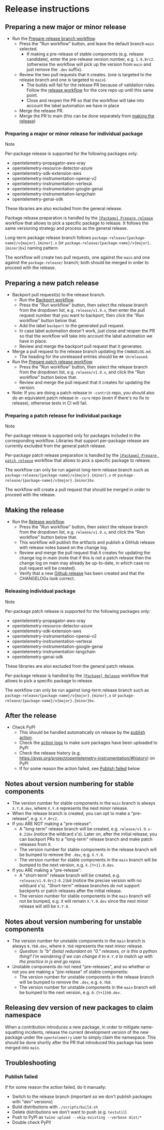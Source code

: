# Release instructions

## Preparing a new major or minor release

* Run the [Prepare release branch workflow](https://github.com/open-telemetry/opentelemetry-python-contrib/actions/workflows/prepare-release-branch.yml).
  * Press the "Run workflow" button, and leave the default branch `main` selected.
    * If making a pre-release of stable components (e.g. release candidate),
      enter the pre-release version number, e.g. `1.9.0rc2`.
      (otherwise the workflow will pick up the version from `main` and just remove the `.dev` suffix).
  * Review the two pull requests that it creates.
    (one is targeted to the release branch and one is targeted to `main`).
    * The builds will fail for the release PR because of validation rules. Follow the [release workflow](https://github.com/open-telemetry/opentelemetry-python/blob/main/RELEASING.md) for the core repo up until this same point.
    * Close and reopen the PR so that the workflow will take into account the label automation we have in place
  * Merge the release PR.
  * Merge the PR to main (this can be done separately from [making the release](#making-the-release))

### Preparing a major or minor release for individual package

> [!NOTE]
> Per-package release is supported for the following packages only:
> - opentelemetry-propagator-aws-xray
> - opentelemetry-resource-detector-azure
> - opentelemetry-sdk-extension-aws
> - opentelemetry-instrumentation-openai-v2
> - opentelemetry-instrumentation-vertexai
> - opentelemetry-instrumentation-google-genai
> - opentelemetry-instrumentation-langchain
> - opentelemetry-genai-sdk
>
> These libraries are also excluded from the general release.

Package release preparation is handled by the [`[Package] Prepare release`](./.github/workflows/package-prepare-release.yml) workflow that allows
to pick a specific package to release. It follows the same versioning strategy and process as the general release.

Long-term package release branch follows `package-release/{package-name}/v{major}.{minor}.x` (or `package-release/{package-name}/v{major}.{minor}bx`) naming pattern.

The workflow will create two pull requests, one against the `main` and one against the `package-release/` branch; both should be merged in order to proceed with the release.

## Preparing a new patch release

* Backport pull request(s) to the release branch.
  * Run the [Backport workflow](https://github.com/open-telemetry/opentelemetry-python-contrib/actions/workflows/backport.yml).
  * Press the "Run workflow" button, then select the release branch from the dropdown list,
    e.g. `release/v1.9.x`, then enter the pull request number that you want to backport,
    then click the "Run workflow" button below that.
  * Add the label `backport` to the generated pull request.
  * In case label automation doesn't work, just close and reopen the PR so that the workflow will take into account the label automation we have in place.
  * Review and merge the backport pull request that it generates.
* Merge a pull request to the release branch updating the `CHANGELOG.md`.
  * The heading for the unreleased entries should be `## Unreleased`.
* Run the [Prepare patch release workflow](https://github.com/open-telemetry/opentelemetry-python-contrib/actions/workflows/prepare-patch-release.yml).
  * Press the "Run workflow" button, then select the release branch from the dropdown list,
    e.g. `release/v1.9.x`, and click the "Run workflow" button below that.
  * Review and merge the pull request that it creates for updating the version.
* Note: If you are doing a patch release in `-contrib` repo, you should also do an equivalent patch release in `-core` repo (even if there's no fix to release), otherwise tests in CI will fail.

### Preparing a patch release for individual package

> [!NOTE]
> Per-package release is supported only for packages included in the corresponding workflow. Libraries that support per-package release are currently
> excluded from the general patch release.

Per-package patch release preparation is handled by the [`[Package] Prepare patch release`](./.github/workflows/package-prepare-patch-release.yml) workflow that allows
to pick a specific package to release.

The workflow can only be run against long-term release branch such as `package-release/{package-name}/v{major}.{minor}.x` or `package-release/{package-name}/v{major}.{minor}bx`.

The workflow will create a pull request that should be merged in order to proceed with the release.

## Making the release

* Run the [Release workflow](https://github.com/open-telemetry/opentelemetry-python-contrib/actions/workflows/release.yml).
  * Press the "Run workflow" button, then select the release branch from the dropdown list,
    e.g. `release/v1.9.x`, and click the "Run workflow" button below that.
  * This workflow will publish the artifacts and publish a GitHub release with release notes based on the change log.
  * Review and merge the pull request that it creates for updating the change log in main
    (note that if this is not a patch release then the change log on main may already be up-to-date,
    in which case no pull request will be created).
  * Verify that a new [Github release](https://github.com/open-telemetry/opentelemetry-python-contrib/releases) has been created and that the CHANGELOGs look correct.

### Releasing individual package

> [!NOTE]
> Per-package patch release is supported for the following packages only:
> - opentelemetry-propagator-aws-xray
> - opentelemetry-resource-detector-azure
> - opentelemetry-sdk-extension-aws
> - opentelemetry-instrumentation-openai-v2
> - opentelemetry-instrumentation-vertexai
> - opentelemetry-instrumentation-google-genai
> - opentelemetry-instrumentation-langchain
> - opentelemetry-genai-sdk
>
> These libraries are also excluded from the general patch release.

Per-package release is handled by the [`[Package] Release`](./.github/workflows/package-release.yml) workflow that allows
to pick a specific package to release.

The workflow can only be run against long-term release branch such as `package-release/{package-name}/v{major}.{minor}.x` or `package-release/{package-name}/v{major}.{minor}bx`.

## After the release

* Check PyPI
  * This should be handled automatically on release by the [publish action](https://github.com/open-telemetry/opentelemetry-python-contrib/blob/main/.github/workflows/release.yml).
  * Check the [action logs](https://github.com/open-telemetry/opentelemetry-python-contrib/actions/workflows/release.yml) to make sure packages have been uploaded to PyPI
  * Check the release history (e.g. https://pypi.org/project/opentelemetry-instrumentation/#history) on PyPI
  * If for some reason the action failed, see [Publish failed](#publish-failed) below

## Notes about version numbering for stable components

* The version number for stable components in the `main` branch is always `X.Y.0.dev`,
  where `X.Y.0` represents the next minor release.
* When the release branch is created, you can opt to make a "pre-release", e.g. `X.Y.0rc2`.
* If you ARE NOT making a "pre-release":
  * A "long-term" release branch will be created, e.g. `release/v1.9.x-0.21bx` (notice the wildcard x's).
    Later on, after the initial release, you can backport PRs to a "long-term" release branch and make patch releases
    from it.
  * The version number for stable components in the release branch will be bumped to remove the `.dev`,
    e.g. `X.Y.0`.
  * The version number for stable components in the `main` branch will be bumped to the next version,
    e.g. `X.{Y+1}.0.dev`.
* If you ARE making a "pre-release":
  * A "short-term" release branch will be created, e.g. `release/v1.9.0rc2-0.21b0` (notice the precise version with no
    wildcard x's). "Short-term" release branches do not support backports or patch releases after the initial release.
  * The version number for stable components in the `main` branch will not be bumped, e.g. it will remain `X.Y.0.dev`
    since the next minor release will still be `X.Y.0`.

## Notes about version numbering for unstable components

* The version number for unstable components in the `main` branch is always `0.Yb0.dev`,
  where `0.Yb0` represents the next minor release.
  * _Question: Is "b" (beta) redundant on "0." releases, or is this a python thing? I'm wondering if we can change it to `0.Y.0` to match up with the practice in js and go repos._
* Unstable components do not need "pre-releases", and so whether or not you are making a "pre-release" of stable
  components:
  * The version number for unstable components in the release branch will be bumped to remove the `.dev`,
    e.g. `0.Yb0`.
  * The version number for unstable components in the `main` branch will be bumped to the next version,
    e.g. `0.{Y+1}b0.dev`.

## Releasing dev version of new packages to claim namespace

When a contribution introduces a new package, in order to mitigate name-squatting incidents, release the current development version of the new package under the `opentelemetry` user to simply claim the namespace. This should be done shortly after the PR that introduced this package has been merged into `main`.

## Troubleshooting

### Publish failed

If for some reason the action failed, do it manually:

- Switch to the release branch (important so we don't publish packages with "dev" versions)
- Build distributions with `./scripts/build.sh`
- Delete distributions we don't want to push (e.g. `testutil`)
- Push to PyPI as `twine upload --skip-existing --verbose dist/*`
- Double check PyPI!
